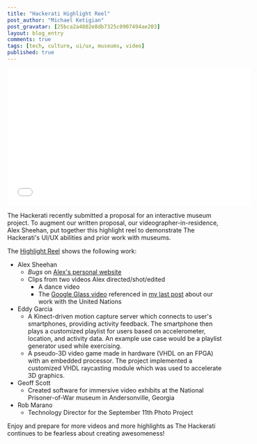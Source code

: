 ```yaml
---
title: "Hackerati Highlight Reel"
post_author: "Michael Ketigian"
post_gravatar: [25bca2a4802e8db7325c0907494ae203]
layout: blog_entry
comments: true
tags: [tech, culture, ui/ux, museums, video]
published: true
---
```


<div class="video-container"><iframe width="560" height="315"
src="//www.youtube.com/embed/5xR6bkN5RPw?rel=0;3&amp;autohide=1&amp;showinfo=0"
frameborder="0">       </iframe></div>

The Hackerati recently submitted a proposal for an interactive museum project. To augment our written proposal, our videographer-in-residence, Alex Sheehan, put together this highlight reel to demonstrate The Hackerati's UI/UX abilities and prior work with museums.

The [Highlight Reel](https://www.youtube.com/watch?v=5xR6bkN5RPw) shows the following work:

   * Alex Sheehan
      * _Bugs_ on [Alex's personal website](http://www.amsheehan.com)
      * Clips from two videos Alex directed/shot/edited
         * A dance video
         * The [Google Glass video](http://www.youtube.com/watch?v=hf6JSzoGTag) referenced in [my last post](http://www.thehackerati.com/blog/2014/05/06/the-hackerati-at-the-un.html) about our work with the United Nations
   * Eddy Garcia
      * A Kinect-driven motion capture server which connects to user's smartphones, providing activity feedback. The smartphone then plays a customized playlist for users based on accelerometer, location, and activity data. An example use case would be a playlist generator used while exercising.
      * A pseudo-3D video game made in hardware (VHDL on an FPGA) with an embedded processor. The project implemented a customized VHDL raycasting module which was used to accelerate 3D graphics.
   * Geoff Scott
      * Created software for immersive video exhibits at the National Prisoner-of-War museum in Andersonville, Georgia
   * Rob Marano
      * Technology Director for the September 11th Photo Project

Enjoy and prepare for more videos and more highlights as The Hackerati continues to be fearless about creating awesomeness!
